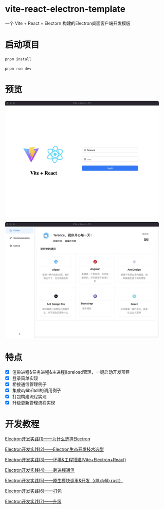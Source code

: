 # vite-react-electron-template

一个 Vite + React + Electorn 构建的Electron桌面客户端开发模版

# 启动项目

`pnpm install`

`pnpm run dev`

# 预览
![alt login](https://github.com/Xutaotaotao/cloud_img/blob/master/WechatIMG54.jpeg?raw=true "login")

![alt home](https://github.com/Xutaotaotao/cloud_img/blob/master/WechatIMG55.jpeg?raw=true "home")

# 特点

- [x] 渲染进程&任务进程&主进程&preload管理，一键启动开发项目
- [x] 登录简单实现
- [x] 桥接通信管理例子
- [x] 集成dylib和dll的调用例子
- [x] 打包构建流程实现
- [x] 升级更新管理流程实现

# 开发教程

[Electron开发实践(1)——为什么选择Electron](https://juejin.cn/post/7201703197424320549 "https://juejin.cn/post/7201703197424320549")

[Electron开发实践(2)——Electron生态开发技术选型](https://juejin.cn/post/7202108826975535162 "https://juejin.cn/post/7202108826975535162")

[Electron开发实践(3)——环境&工程搭建(Vite+Electron+React)](https://juejin.cn/post/7202399271575666745 "https://juejin.cn/post/7202399271575666745")

[Electron开发实践(4)——跨进程通信](https://juejin.cn/post/7204013918960074813 "https://juejin.cn/post/7204013918960074813")

[Electron开发实践(5)——原生模块调用&开发（dll,dylib,rust）](https://juejin.cn/post/7205162789156159546 "https://juejin.cn/post/7205162789156159546")

[Electron开发实践(6)——打包](https://juejin.cn/post/7241859817563996197 "https://juejin.cn/post/7241859817563996197")

[Electron开发实践(7)——升级](https://juejin.cn/post/7242562139041824824 "https://juejin.cn/post/7242562139041824824")
